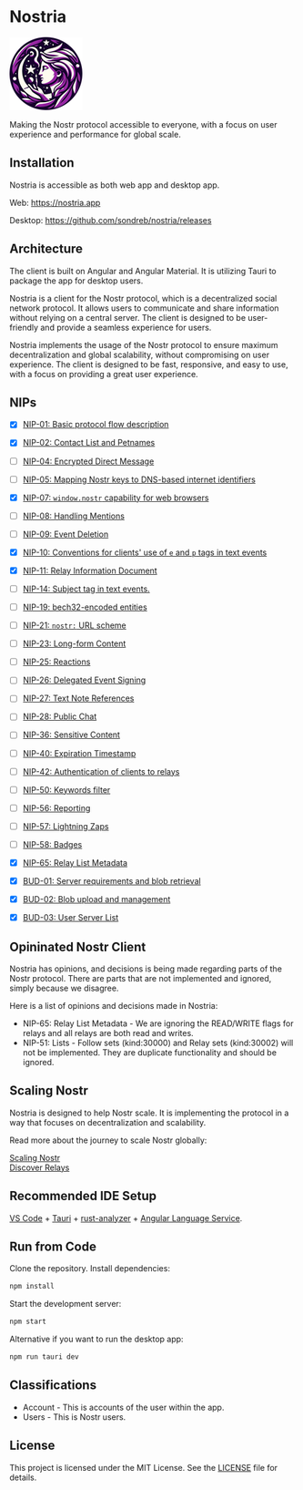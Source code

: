 # Nostria

<img src="public/icons/icon-128x128.png" alt="Nostria Logo" width="128" height="128">

Making the Nostr protocol accessible to everyone, with a focus on user experience and performance for global scale.

## Installation

Nostria is accessible as both web app and desktop app.

Web: https://nostria.app

Desktop: https://github.com/sondreb/nostria/releases

## Architecture

The client is built on Angular and Angular Material. It is utilizing Tauri to package the app for desktop users.

Nostria is a client for the Nostr protocol, which is a decentralized social network protocol. It allows users to communicate and share information without relying on a central server. The client is designed to be user-friendly and provide a seamless experience for users.

Nostria implements the usage of the Nostr protocol to ensure maximum decentralization and global scalability, without compromising on user experience. The client is designed to be fast, responsive, and easy to use, with a focus on providing a great user experience.

## NIPs

- [x] [NIP-01: Basic protocol flow description](https://github.com/nostr-protocol/nips/blob/master/01.md)
- [x] [NIP-02: Contact List and Petnames](https://github.com/nostr-protocol/nips/blob/master/02.md)
- [ ] [NIP-04: Encrypted Direct Message](https://github.com/nostr-protocol/nips/blob/master/04.md)
- [ ] [NIP-05: Mapping Nostr keys to DNS-based internet identifiers](https://github.com/nostr-protocol/nips/blob/master/05.md)
- [x] [NIP-07: `window.nostr` capability for web browsers](https://github.com/nostr-protocol/nips/blob/master/07.md)
- [ ] [NIP-08: Handling Mentions](https://github.com/nostr-protocol/nips/blob/master/08.md)
- [ ] [NIP-09: Event Deletion](https://github.com/nostr-protocol/nips/blob/master/09.md)
- [x] [NIP-10: Conventions for clients' use of `e` and `p` tags in text events](https://github.com/nostr-protocol/nips/blob/master/10.md)
- [x] [NIP-11: Relay Information Document](https://github.com/nostr-protocol/nips/blob/master/11.md)
- [ ] [NIP-14: Subject tag in text events.](https://github.com/nostr-protocol/nips/blob/master/14.md)
- [ ] [NIP-19: bech32-encoded entities](https://github.com/nostr-protocol/nips/blob/master/19.md)
- [ ] [NIP-21: `nostr:` URL scheme](https://github.com/nostr-protocol/nips/blob/master/21.md)
- [ ] [NIP-23: Long-form Content](https://github.com/nostr-protocol/nips/blob/master/23.md)
- [ ] [NIP-25: Reactions](https://github.com/nostr-protocol/nips/blob/master/25.md)
- [ ] [NIP-26: Delegated Event Signing](https://github.com/nostr-protocol/nips/blob/master/26.md)
- [ ] [NIP-27: Text Note References](https://github.com/nostr-protocol/nips/blob/master/27.md)
- [ ] [NIP-28: Public Chat](https://github.com/nostr-protocol/nips/blob/master/28.md)
- [ ] [NIP-36: Sensitive Content](https://github.com/nostr-protocol/nips/blob/master/36.md)
- [ ] [NIP-40: Expiration Timestamp](https://github.com/nostr-protocol/nips/blob/master/40.md)
- [ ] [NIP-42: Authentication of clients to relays](https://github.com/nostr-protocol/nips/blob/master/42.md)
- [ ] [NIP-50: Keywords filter](https://github.com/nostr-protocol/nips/blob/master/50.md)
- [ ] [NIP-56: Reporting](https://github.com/nostr-protocol/nips/blob/master/56.md)
- [ ] [NIP-57: Lightning Zaps](https://github.com/nostr-protocol/nips/blob/master/57.md)
- [ ] [NIP-58: Badges](https://github.com/nostr-protocol/nips/blob/master/58.md)
- [x] [NIP-65: Relay List Metadata](https://github.com/nostr-protocol/nips/blob/master/65.md)

- [x] [BUD-01: Server requirements and blob retrieval](https://github.com/hzrd149/blossom/blob/master/buds/01.md)
- [x] [BUD-02: Blob upload and management](https://github.com/hzrd149/blossom/blob/master/buds/02.md)
- [x] [BUD-03: User Server List](https://github.com/hzrd149/blossom/blob/master/buds/03.md)

## Opininated Nostr Client

Nostria has opinions, and decisions is being made regarding parts of the Nostr protocol. There are parts that are not implemented and ignored, simply because we disagree.

Here is a list of opinions and decisions made in Nostria:

- NIP-65: Relay List Metadata - We are ignoring the READ/WRITE flags for relays and all relays are both read and writes.
- NIP-51: Lists - Follow sets (kind:30000) and Relay sets (kind:30002) will not be implemented. They are duplicate functionality and should be ignored.

## Scaling Nostr

Nostria is designed to help Nostr scale. It is implementing the protocol in a way that focuses on decentralization and scalability.

Read more about the journey to scale Nostr globally:

[Scaling Nostr](https://medium.com/@sondreb/scaling-nostr-e50276774367)   
[Discover Relays](https://medium.com/@sondreb/discovery-relays-e2b0bd00feec)

## Recommended IDE Setup

[VS Code](https://code.visualstudio.com/) + [Tauri](https://marketplace.visualstudio.com/items?itemName=tauri-apps.tauri-vscode) + [rust-analyzer](https://marketplace.visualstudio.com/items?itemName=rust-lang.rust-analyzer) + [Angular Language Service](https://marketplace.visualstudio.com/items?itemName=Angular.ng-template).

## Run from Code

Clone the repository.
Install dependencies:
   ```bash
   npm install
   ```
Start the development server:
   ```bash
   npm start
   ```

Alternative if you want to run the desktop app:
   ```bash
   npm run tauri dev
   ```

## Classifications

* Account - This is accounts of the user within the app.
* Users - This is Nostr users.

## License

This project is licensed under the MIT License. See the [LICENSE](LICENSE) file for details.